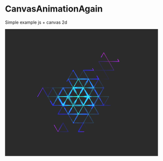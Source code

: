 # CanvasAnimationAgain
Simple example  js + canvas 2d

![alt_text](https://github.com/gulyasmir/CanvasAnimationAgain/blob/main/CanvasAnimationAgain.png)
